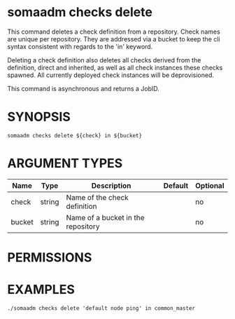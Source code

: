 # somaadm checks delete

This command deletes a check definition from a repository. Check names are
unique per repository. They are addressed via a bucket to keep the cli syntax
consistent with regards to the 'in' keyword.

Deleting a check definition also deletes all checks derived from the definition,
direct and inherited, as well as all check instances these checks spawned.
All currently deployed check instances will be deprovisioned.

This command is asynchronous and returns a JobID.

# SYNOPSIS

```
somaadm checks delete ${check} in ${bucket}
```

# ARGUMENT TYPES

Name | Type |     Description   | Default | Optional
 --- |  --- | ----------------- | ------- | -------- 
check | string | Name of the check definition | | no
bucket | string | Name of a bucket in the repository | | no

# PERMISSIONS

# EXAMPLES

```
./somaadm checks delete 'default node ping' in common_master
```
